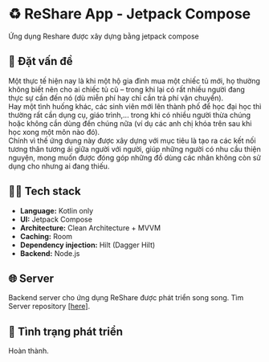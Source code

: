 # ♻️ ReShare App - Jetpack Compose
Ứng dụng Reshare được xây dựng bằng jetpack compose

## 📌 Đặt vấn đề
Một thực tế hiện nay là khi một hộ gia đình mua một chiếc tủ mới, họ thường không biết nên cho ai chiếc tủ cũ – trong khi lại có rất nhiều người đang thực sự cần đến nó (dù miễn phí hay chỉ cần trả phí vận chuyển).<br>
Hay một tình huống khác, các sinh viên mới lên thành phố để học đại học thì thường rất cần dụng cụ, giáo trình,... trong khi có nhiều người thừa chúng hoặc không cần dùng đến chúng nữa (ví dụ các anh chị khóa trên sau khi học xong một môn nào đó).<br>
Chính vì thế ứng dụng này được xây dựng với mục tiêu là tạo ra các kết nối tương thân tương ái giữa người với người, giúp những người có nhu cầu thiện nguyện, mong muốn được đóng góp những đồ dùng các nhân không còn sử dụng cho nhưng ai đang thiếu.<br>

## 🧑‍💻 Tech stack
- **Language:** Kotlin only  
- **UI:** Jetpack Compose  
- **Architecture:** Clean Architecture + MVVM
- **Caching:** Room  
- **Dependency injection:** Hilt (Dagger Hilt)
- **Backend:** Node.js
  
## 🌐 Server
Backend server cho ứng dụng ReShare được phát triển song song. Tìm Server repository [[here]](https://github.com/DinhThang66/ReShare_backend).

## 🚧 Tình trạng phát triển
Hoàn thành.
